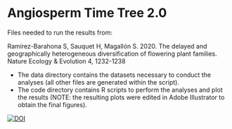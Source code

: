# Angiosperm Time Tree 2.0

Files needed to run the results from:

Ramírez-Barahona S, Sauquet H, Magallón S. 2020. The delayed and geographically heterogeneous diversification of flowering plant families. Nature Ecology & Evolution 4, 1232-1238

- The data directory contains the datasets necessary to conduct the analyses (all other files are generated within the script). 
- The code directory contains R scripts to perform the analyses and plot the results (NOTE: the resulting plots were edited in Adobe Illustrator to obtain the final figures).

[![DOI](https://zenodo.org/badge/194142746.svg)](https://zenodo.org/badge/latestdoi/194142746)
